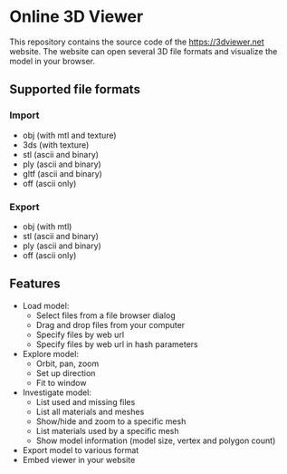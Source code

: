 # Online 3D Viewer

This repository contains the source code of the https://3dviewer.net website. The website can open several 3D file formats and visualize the model in your browser.

## Supported file formats

### Import

- obj (with mtl and texture)
- 3ds (with texture)
- stl (ascii and binary)
- ply (ascii and binary)
- gltf (ascii and binary)
- off (ascii only)

### Export

- obj (with mtl)
- stl (ascii and binary)
- ply (ascii and binary)
- off (ascii only)

## Features

- Load model:
  - Select files from a file browser dialog
  - Drag and drop files from your computer
  - Specify files by web url
  - Specify files by web url in hash parameters
- Explore model:
  - Orbit, pan, zoom
  - Set up direction
  - Fit to window
- Investigate model:
  - List used and missing files
  - List all materials and meshes
  - Show/hide and zoom to a specific mesh
  - List materials used by a specific mesh
  - Show model information (model size, vertex and polygon count)
- Export model to various format
- Embed viewer in your website
